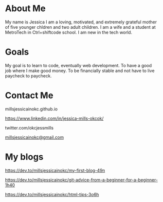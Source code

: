 # About Me

My name is Jessica I am a loving, motivated, and extremely grateful mother of 
five younger chldren and two adult children.  I am a wife and a student at
MetroTech in Ctrl+shiftcode school. I am new in the tech world.

# Goals

My goal is to learn to code, eventually web development. To have a good job where I make good money. 
To be financially stable and not have to live paycheck to paycheck. 

# Contact Me

millsjessicainokc.github.io

https://www.linkedin.com/in/jessica-mills-okcok/

twitter.com/okcjessmills

millsjessicainokc@gmail.com

# My blogs

https://dev.to/millsjessicainokc/my-first-blog-49n

https://dev.to/millsjessicainokc/git-advice-from-a-beginner-for-a-beginner-1h40

https://dev.to/millsjessicainokc/html-tips-3o6h
